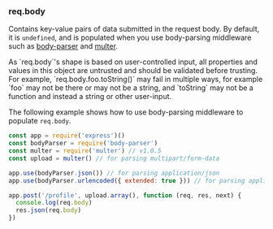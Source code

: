 <h3 id='req.body'>req.body</h3>

Contains key-value pairs of data submitted in the request body.
By default, it is `undefined`, and is populated when you use body-parsing middleware such
as [body-parser](https://www.npmjs.org/package/body-parser) and [multer](https://www.npmjs.org/package/multer).

<div class="doc-box doc-warn" markdown="1">
As `req.body`'s shape is based on user-controlled input, all properties and values in this object are untrusted and should be validated before trusting. For example, `req.body.foo.toString()` may fail in multiple ways, for example `foo` may not be there or may not be a string, and `toString` may not be a function and instead a string or other user-input.
</div>

The following example shows how to use body-parsing middleware to populate `req.body`.

```js
const app = require('express')()
const bodyParser = require('body-parser')
const multer = require('multer') // v1.0.5
const upload = multer() // for parsing multipart/form-data

app.use(bodyParser.json()) // for parsing application/json
app.use(bodyParser.urlencoded({ extended: true })) // for parsing application/x-www-form-urlencoded

app.post('/profile', upload.array(), function (req, res, next) {
  console.log(req.body)
  res.json(req.body)
})
```

